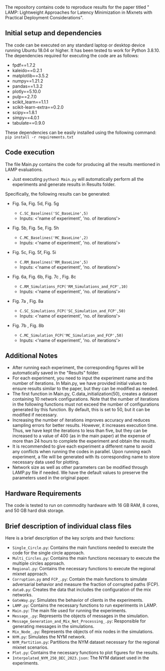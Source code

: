 The repository contains code to reproduce results for the paper titled "
LAMP: Lightweight Approaches for Latency Minimization in Mixnets with
Practical Deployment Considerations". 

## Initial setup and dependencies
The code can be executed on any standard laptop or desktop device
running Ubuntu 18.04 or higher. It has been tested to work for Python
3.8.10. The dependencies required for executing the code are as follows:
* fpdf==1.7.2
* kaleido==0.2.1
* matplotlib==3.5.2
* numpy==1.21.2
* pandas==1.3.2
* plotly==5.10.0
* pulp==2.7.0
* scikit_learn==1.1.1
* scikit-learn-extra==0.2.0
* scipy==1.8.1
* simpy==4.0.1
* tabulate==0.9.0

These dependencies can be easily installed using the following command:
`pip install -r requirements.txt`

## Code execution
The file Main.py contains the code for producing all the results
mentioned in LAMP evaluations.
- Just executing `python3 Main.py` will automatically perform all the
experiments and generate results in Results folder.

Specifically, the following results can be generated:
- Fig. 5a, Fig.  5d, Fig. 5g
  - `C.SC_Baselines('SC_BaseLine',5)`
  - Inputs: <'name of experiment', 'no. of iterations'>

- Fig. 5b, Fig.  5e, Fig. 5h
  - `C.MC_Baselines('MC_BaseLine',2)`
  - Inputs: <'name of experiment', 'no. of iterations'>

- Fig. 5c, Fig.  5f, Fig. 5i
  - `C.RM_Baselines('RM_BaseLine',5)`
  - Inputs: <'name of experiment', 'no. of iterations'>

- Fig. 6a, Fig. 6b, Fig. 7c , Fig. 8c
  - `C.RM_Simulations_FCP('RM_Simulations_and_FCP',10)`
  - Inputs: <'name of experiment', 'no. of iterations'>

- Fig. 7a , Fig. 8a
  - `C.SC_Simulations_FCP('SC_Simulation_and_FCP',50)`
  - Inputs: <'name of experiment', 'no. of iterations'>

- Fig. 7b , Fig. 8b
  - `C.MC_Simulation_FCP('MC_Simulation_and_FCP',50)`
  - Inputs: <'name of experiment', 'no. of iterations'>



## Additional Notes
- After running each experiment, the corresponding figures will be
automatically saved in the "Results" folder.
- For each experiment, you need to input the experiment name and the
number of iterations. In Main.py, we have provided initial values to
ensure results similar to the paper, but they can be modified as needed.
- The first function in Main.py, C.data_initialization(50), creates a
dataset containing 10 network configurations. Note that the number of
iterations in the following functions must not exceed the number of
configurations generated by this function. By default, this is set to
50, but it can be modified if necessary.
- Increasing the number of iterations improves accuracy and reduces
sampling errors for better results. However, it increases execution
time. Thus, we have kept the iterations to less than five, but they can
be increased to a value of 400 (as in the main paper) at the expense of
more than 24 hours to complete the experiment and obtain the results.
- It is recommended to give each experiment a different name to avoid
any conflicts when running the codes in parallel. Upon running each
experiment, a file will be generated with its corresponding name to
store necessary data used for plotting.
- Network size as well as other parameters can be modified through
LAMP.py file if needed. We have the default values to preserve the
parameters used in the original paper.

## Hardware Requirements
The code is tested to run on commodity hardware with 16 GB RAM, 8 cores,
and 50 GB hard disk storage.

## Brief description of individual class files
Here is a brief description of the key scripts and their functions:

- `Single_Circle.py`: Contains the main functions needed to execute the
code for the single circle approach.
- `Multi_Circles.py`: Contains the main functions necessary to execute the
multiple circles approach.
- `Regional.py`: Contains the necessary functions to execute the regional
mixnet approach.
- `Corruption.py` and `FCP_.py`: Contain the main functions to simulate
adversarial behavior and measure the fraction of corrupted paths (FCP).
- `data0.py`: Creates the data that includes the configuration of the mix
networks.
- `GateWay.py`: Simulates the behavior of clients in the experiments.
- `LAMP.py`: Contains the necessary functions to run experiments in LAMP.
- `Main.py`: The main file used for running the experiments.
- `Message_.py`: Represents the objects of messages in the simulation.
- `Message_Generation_and_Mix_Net_Processing_.py`: Responsible for
generating messages in the simulations.
- `Mix_Node_.py`: Represents the objects of mix nodes in the simulations.
- `NYM.py`: Simulates the NYM network.
- `NYM_Partition.py`: Partitions the NYM dataset necessary for the
regional mixnet scenarios.
- `Plot.py`: Contains the necessary functions to plot figures for the
results.
- `Interpolated_NYM_250_DEC_2023.json`: The NYM dataset used in the
experiments.
